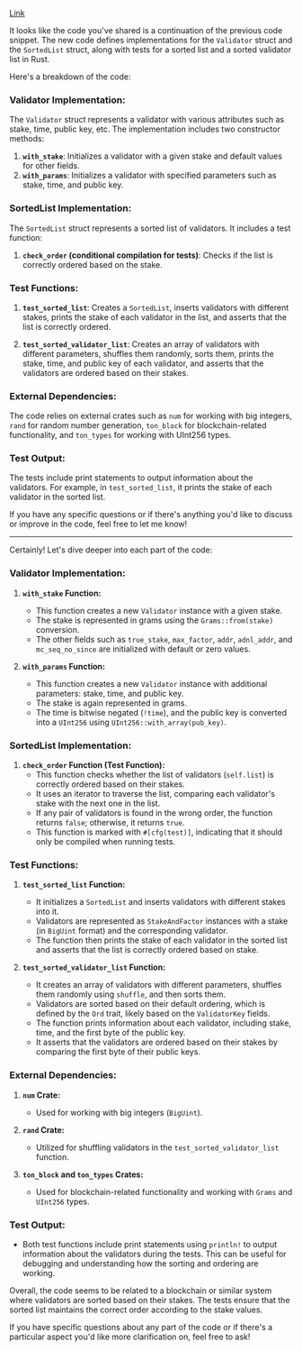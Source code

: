 [Link](https://chat.openai.com/c/c9b78a87-98c3-424e-834b-4c756518b3d9)

It looks like the code you've shared is a continuation of the previous code snippet. The new code defines implementations for the `Validator` struct and the `SortedList` struct, along with tests for a sorted list and a sorted validator list in Rust.

Here's a breakdown of the code:

### Validator Implementation:

The `Validator` struct represents a validator with various attributes such as stake, time, public key, etc. The implementation includes two constructor methods:

1. **`with_stake`**: Initializes a validator with a given stake and default values for other fields.
2. **`with_params`**: Initializes a validator with specified parameters such as stake, time, and public key.

### SortedList Implementation:

The `SortedList` struct represents a sorted list of validators. It includes a test function:

1. **`check_order` (conditional compilation for tests)**: Checks if the list is correctly ordered based on the stake.

### Test Functions:

1. **`test_sorted_list`**: Creates a `SortedList`, inserts validators with different stakes, prints the stake of each validator in the list, and asserts that the list is correctly ordered.

2. **`test_sorted_validator_list`**: Creates an array of validators with different parameters, shuffles them randomly, sorts them, prints the stake, time, and public key of each validator, and asserts that the validators are ordered based on their stakes.

### External Dependencies:

The code relies on external crates such as `num` for working with big integers, `rand` for random number generation, `ton_block` for blockchain-related functionality, and `ton_types` for working with UInt256 types.

### Test Output:

The tests include print statements to output information about the validators. For example, in `test_sorted_list`, it prints the stake of each validator in the sorted list.


If you have any specific questions or if there's anything you'd like to discuss or improve in the code, feel free to let me know!



***



Certainly! Let's dive deeper into each part of the code:

### Validator Implementation:

1. **`with_stake` Function:**
   - This function creates a new `Validator` instance with a given stake.
   - The stake is represented in grams using the `Grams::from(stake)` conversion.
   - The other fields such as `true_stake`, `max_factor`, `addr`, `adnl_addr`, and `mc_seq_no_since` are initialized with default or zero values.

2. **`with_params` Function:**
   - This function creates a new `Validator` instance with additional parameters: stake, time, and public key.
   - The stake is again represented in grams.
   - The time is bitwise negated (`!time`), and the public key is converted into a `UInt256` using `UInt256::with_array(pub_key)`.

### SortedList Implementation:

1. **`check_order` Function (Test Function):**
   - This function checks whether the list of validators (`self.list`) is correctly ordered based on their stakes.
   - It uses an iterator to traverse the list, comparing each validator's stake with the next one in the list.
   - If any pair of validators is found in the wrong order, the function returns `false`; otherwise, it returns `true`.
   - This function is marked with `#[cfg(test)]`, indicating that it should only be compiled when running tests.

### Test Functions:

1. **`test_sorted_list` Function:**
   - It initializes a `SortedList` and inserts validators with different stakes into it.
   - Validators are represented as `StakeAndFactor` instances with a stake (in `BigUint` format) and the corresponding validator.
   - The function then prints the stake of each validator in the sorted list and asserts that the list is correctly ordered based on stake.

2. **`test_sorted_validator_list` Function:**
   - It creates an array of validators with different parameters, shuffles them randomly using `shuffle`, and then sorts them.
   - Validators are sorted based on their default ordering, which is defined by the `Ord` trait, likely based on the `ValidatorKey` fields.
   - The function prints information about each validator, including stake, time, and the first byte of the public key.
   - It asserts that the validators are ordered based on their stakes by comparing the first byte of their public keys.

### External Dependencies:

1. **`num` Crate:**
   - Used for working with big integers (`BigUint`).
  
2. **`rand` Crate:**
   - Utilized for shuffling validators in the `test_sorted_validator_list` function.

3. **`ton_block` and `ton_types` Crates:**
   - Used for blockchain-related functionality and working with `Grams` and `UInt256` types.

### Test Output:

- Both test functions include print statements using `println!` to output information about the validators during the tests. This can be useful for debugging and understanding how the sorting and ordering are working.

Overall, the code seems to be related to a blockchain or similar system where validators are sorted based on their stakes. The tests ensure that the sorted list maintains the correct order according to the stake values.

If you have specific questions about any part of the code or if there's a particular aspect you'd like more clarification on, feel free to ask!
